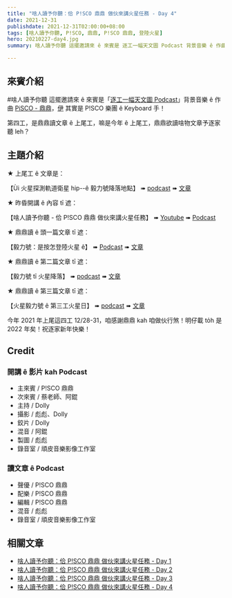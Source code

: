 ```yaml
---
title: "啥人讀予你聽：佮 P!SCO 鼎鼎 做伙來講火星任務 - Day 4"
date: 2021-12-31
publishdate: 2021-12-31T02:00:00+08:00
tags: [啥人讀予你聽, P!SCO, 鼎鼎, P!SCO 鼎鼎, 登陸火星]
hero: 20210227-day4.jpg
summary: 啥人讀予你聽 這擺邀請來 ê 來賓是 逐工一幅天文圖 Podcast 背景音樂 ê 作曲 PiSCO - 鼎鼎，今年的上尾工，鼎鼎欲讀啥物文章予逐家聽 leh？

---
```




## 來賓介紹
\#啥人讀予你聽 這擺邀請來 ê 來賓是「[逐工一幅天文圖 Podcast](https://is.gd/pwXwpT)」背景音樂 ê 作曲 [PiSCO - 鼎鼎](https://www.facebook.com/pisco88)，[伊](https://www.instagram.com/pisco88ding/) 其實是 P!SCO 樂團 ê Keyboard 手！

第四工，是鼎鼎讀文章 ê 上尾工，嘛是今年 ê 上尾工，鼎鼎欲讀啥物文章予逐家聽 leh？

## 主題介紹

★ 上尾工 ê 文章是：

【Ùi 火星探測軌道衛星 hip--ê 毅力號降落地點】
➠ [podcast](https://is.gd/3Ka2Ef)
➠ [文章](https://apod.tw/daily/20210227/)



★ 昨昏開講 ê 內容 tī 遮：

【啥人讀予你聽 - 佮 P!SCO 鼎鼎 做伙來講火星任務】
➠ [Youtube](https://youtu.be/_2EtCB2n73o)
➠ [Podcast](https://is.gd/ZGk9Ih)



★ 鼎鼎讀 ê 頭一篇文章 tī 遮：

【毅力號：是按怎登陸火星 ê】
➠ [Podcast](https://is.gd/MKussT)
➠ [文章](https://apod.tw/daily/20210220/)

★ 鼎鼎讀 ê 第二篇文章 tī 遮：

【毅力號 tī 火星降落】
➠ [podcast](https://is.gd/Eo4BlY)
➠ [文章](https://apod.tw/daily/20210223/)

★ 鼎鼎讀 ê 第三篇文章 tī 遮：

【火星毅力號 ê 第三工火星日】
➠ [podcast](https://is.gd/pWPbHl)
➠ [文章](https://apod.tw/daily/20210226/)

今年 2021 年上尾這四工 12/28-31，咱感謝鼎鼎 kah 咱做伙行煞！明仔載 to̍h 是 2022 年矣！祝逐家新年快樂！

## Credit
### 開講 ê 影片 kah Podcast
- 主來賓 / P!SCO 鼎鼎
- 次來賓 / 蔡老師、阿錕
- 主持 / Dolly
- 攝影 / 彪彪、Dolly
- 鉸片 / Dolly
- 混音 / 阿錕
- 製圖 / 彪彪
- 錄音室 / 頑皮音樂影像工作室

### 讀文章 ê Podcast
- 聲優 / P!SCO 鼎鼎
- 配樂 / P!SCO 鼎鼎
- 編輯 / P!SCO 鼎鼎
- 混音 / 彪彪
- 錄音室 / 頑皮音樂影像工作室




## 相關文章

- [啥人讀予你聽：佮 P!SCO 鼎鼎 做伙來講火星任務 - Day 1](https://apod.tw/bonus/20211228_dingding-day1/)
- [啥人讀予你聽：佮 P!SCO 鼎鼎 做伙來講火星任務 - Day 2](https://apod.tw/bonus/20211229_dingding-day2/)
- [啥人讀予你聽：佮 P!SCO 鼎鼎 做伙來講火星任務 - Day 3](https://apod.tw/bonus/20211230_dingding-day3/)
- [啥人讀予你聽：佮 P!SCO 鼎鼎 做伙來講火星任務 - Day 4](https://apod.tw/bonus/20211231_dingding-day4/)
